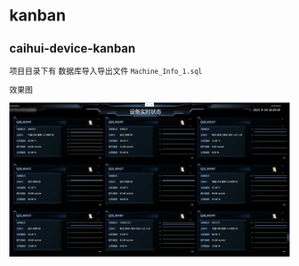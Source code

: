 # kanban
## caihui-device-kanban

项目目录下有 数据库导入导出文件 `Machine_Info_1.sql`

效果图

![image-20210924163236464](Imag/image-20210924163236464.png)